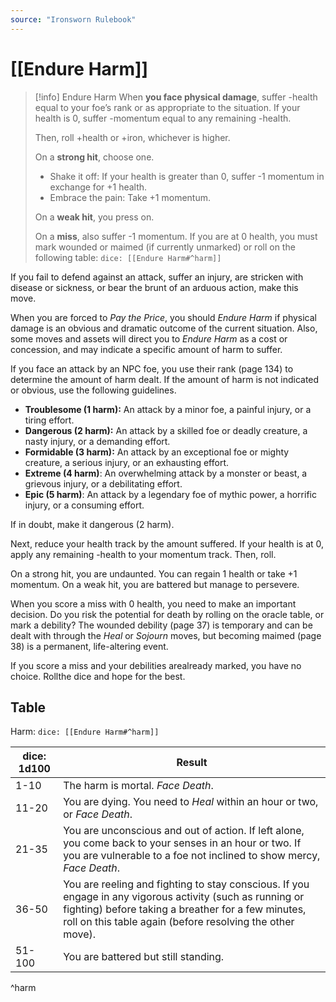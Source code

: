 ```yaml
---
source: "Ironsworn Rulebook"
---
```

# [[Endure Harm]]

> [!info] Endure Harm
> When **you face physical damage**, suffer -health equal to your foe’s rank or as appropriate to the situation. If your health is 0, suffer -momentum equal to any remaining -health.
> 
> Then, roll +health or +iron, whichever is higher.
> 
> On a **strong hit**, choose one.
> - Shake it off: If your health is greater than 0, suffer -1 momentum in exchange for +1 health.
> - Embrace the pain: Take +1 momentum.
> 
> On a **weak hit**, you press on.
> 
> On a **miss**, also suffer -1 momentum. If you are at 0 health, you must mark wounded or maimed (if currently unmarked) or roll on the following table: `dice: [[Endure Harm#^harm]]`
> 

If you fail to defend against an attack, suffer an injury, are stricken with disease or sickness, or bear the brunt of an arduous action, make this move. 

When you are forced to _Pay the Price_, you should _Endure Harm_ if physical damage is an obvious and dramatic outcome of the current situation. Also, some moves and assets will direct you to _Endure Harm_ as a cost or concession, and may indicate a specific amount of harm to suffer. 

If you face an attack by an NPC foe, you use their rank (page 134) to determine the amount of harm dealt. If the amount of harm is not indicated or obvious, use the following guidelines.
- **Troublesome (1 harm):** An attack by a minor foe, a painful injury, or a tiring effort.
- **Dangerous (2 harm):** An attack by a skilled foe or deadly creature, a nasty injury, or a demanding effort.
- **Formidable (3 harm):** An attack by an exceptional foe or mighty creature, a serious injury, or an exhausting effort.
- **Extreme (4 harm)**: An overwhelming attack by a monster or beast, a grievous injury, or a debilitating effort.
- **Epic (5 harm)**: An attack by a legendary foe of mythic power, a horrific injury, or a consuming effort.

If in doubt, make it dangerous (2 harm).

Next, reduce your health track by the amount suffered. If your health is at 0, apply any remaining -health to your momentum track. Then, roll.

On a strong hit, you are undaunted. You can regain 1 health or take +1 momentum. On a weak hit, you are battered but manage to persevere.

When you score a miss with 0 health, you need to make an important decision. Do you risk the potential for death by rolling on the oracle table, or mark a debility? The wounded debility (page 37) is temporary and can be dealt with through the _Heal_ or _Sojourn_ moves, but becoming maimed (page 38) is a permanent, life-altering event.

If you score a miss and your debilities arealready marked, you have no choice. Rollthe dice and hope for the best.

## Table

Harm: `dice: [[Endure Harm#^harm]]`

| dice: 1d100 | Result                                                                                                                                                                                                                       |
| ----------- | ---------------------------------------------------------------------------------------------------------------------------------------------------------------------------------------------------------------------------- |
| 1-10        | The harm is mortal. _Face Death_.                                                                                                                                                                                            |
| 11-20       | You are dying. You need to _Heal_ within an hour or two, or _Face Death_.                                                                                                                                                    |
| 21-35       | You are unconscious and out of action. If left alone, you come back to your senses in an hour or two. If you are vulnerable to a foe not inclined to show mercy, _Face Death_.                                               |
| 36-50       | You are reeling and fighting to stay conscious. If you engage in any vigorous activity (such as running or fighting) before taking a breather for a few minutes, roll on this table again (before resolving the other move). |
| 51-100      | You are battered but still standing.                                                                                                                                                                                         |
^harm
